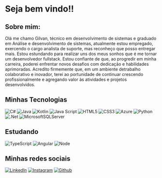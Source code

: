 # Seja bem vindo!! 

## Sobre mim: 

  Olá me chamo Gilvan, técnico em desenvolvimento de sistemas e graduado em Análise e desenvolvimento de sistemas, atualmente estou empregado, exercendo o cargo analista de suporte, mas reconheço que posso entregar mais. Estou estundando para realizar uns dos meus sonhos que é me tornar um desenvolvedor fullstack. 
  Estou confiante de que, ao progredir em minha carreira, poderei enfrentar novos desafios com dedicação e habilidades aprimoradas. Acredito firmemente que, em um ambiente detrabalho colaborativo e inovador, terei ao portunidade de continuar 
  crescendo profissionalmente e agregando valor às atividades e projetos desenvolvidos.



## Minhas Tecnologias
![C#](https://img.shields.io/badge/c%23-%23239120.svg?style=for-the-badge&logo=c-sharp&logoColor=white) ![Java](https://img.shields.io/badge/java-%23ED8B00.svg?style=for-the-badge&logo=java&logoColor=white) ![Kotlin](https://img.shields.io/badge/kotlin-%230095D5.svg?style=for-the-badge&logo=kotlin&logoColor=white) ![Java Script](https://img.shields.io/badge/Java%20Script-grey?style=for-the-badge&logo=javascript)
![HTML5](https://img.shields.io/badge/html5-%23E34F26.svg?style=for-the-badge&logo=html5&logoColor=white) ![CSS3](https://img.shields.io/badge/css3-%231572B6.svg?style=for-the-badge&logo=css3&logoColor=white) ![Azure](https://img.shields.io/badge/azure-%230072C6.svg?style=for-the-badge&logo=azure-devops&logoColor=white) ![Python](https://img.shields.io/badge/python-3670A0?style=for-the-badge&logo=python&logoColor=ffdd54) ![.Net](https://img.shields.io/badge/.NET-5C2D91?style=for-the-badge&logo=.net&logoColor=white) ![MicrosoftSQLServer](https://img.shields.io/badge/Microsoft%20SQL%20Sever-CC2927?style=for-the-badge&logo=microsoft%20sql%20server&logoColor=white)

## Estudando
![TypeScript](https://img.shields.io/badge/TypeScript-000?style=for-the-badge&logo=typescript)
![Angular](https://img.shields.io/badge/Angular-000?style=for-the-badge&logo=angular&logoColor=C3002F)
![Node](https://img.shields.io/badge/Node-000?style=for-the-badge&logo=node.js&logoColor=)

## Minhas redes sociais     

[![LinkedIn](https://img.shields.io/badge/LinkedIn-000?style=for-the-badge&logo=linkedin&logoColor=0E76A8)](https://www.linkedin.com/in/gilvannas/)
[![Instagram](https://img.shields.io/badge/Instagram-000?style=for-the-badge&logo=instagram)](https://www.instagram.com/gilvan_nas/)
[![Github](https://img.shields.io/badge/Github-000?style=for-the-badge&logo=github)](https://github.com/gilvannas)
